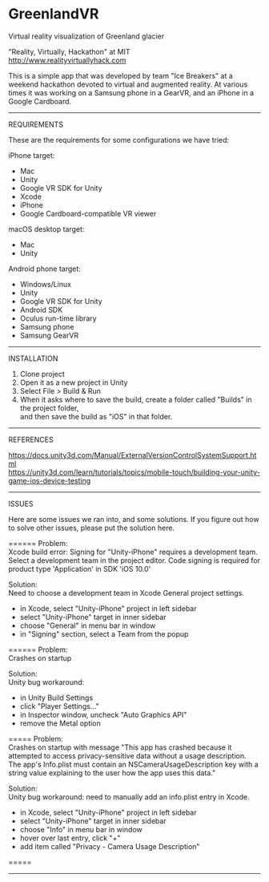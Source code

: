 # GreenlandVR
Virtual reality visualization of Greenland glacier  

"Reality, Virtually, Hackathon" at MIT  
http://www.realityvirtuallyhack.com  

This is a simple app that was developed by team "Ice Breakers" at a weekend hackathon devoted to virtual and augmented reality.
At various times it was working on a Samsung phone in a GearVR,
and an iPhone in a Google Cardboard.  

-------
REQUIREMENTS  

These are the requirements for some configurations we have tried:

iPhone target:
- Mac  
- Unity  
- Google VR SDK for Unity
- Xcode  
- iPhone  
- Google Cardboard-compatible VR viewer  

macOS desktop target:
- Mac
- Unity

Android phone target:
- Windows/Linux
- Unity
- Google VR SDK for Unity
- Android SDK
- Oculus run-time library
- Samsung phone  
- Samsung GearVR

-------
INSTALLATION  

1) Clone project  
2) Open it as a new project in Unity  
3) Select File > Build & Run  
4) When it asks where to save the build, create a folder called "Builds" in the project folder,  
   and then save the build as "iOS" in that folder.

-------
REFERENCES  

https://docs.unity3d.com/Manual/ExternalVersionControlSystemSupport.html  
https://unity3d.com/learn/tutorials/topics/mobile-touch/building-your-unity-game-ios-device-testing  

--------
ISSUES

Here are some issues we ran into, and some solutions.  If you figure out how to solve other issues, please put the solution here.

======
Problem:  
Xcode build error:
Signing for "Unity-iPhone" requires a development team. Select a development team in the project editor.
Code signing is required for product type 'Application' in SDK 'iOS 10.0'

Solution:  
Need to choose a development team in Xcode General project settings.
  - in Xcode, select "Unity-iPhone" project in left sidebar
  - select "Unity-iPhone" target in inner sidebar
  - choose "General" in menu bar in window
  - in "Signing" section, select a Team from the popup


======
Problem:  
Crashes on startup

Solution:  
Unity bug workaround:  
  - in Unity Build Settings  
  - click "Player Settings..."  
  - in Inspector window, uncheck "Auto Graphics API"  
  - remove the Metal option


=====
Problem:  
Crashes on startup with message
"This app has crashed because it attempted to access privacy-sensitive data without a usage description. The app's Info.plist must contain an NSCameraUsageDescription key with a string value explaining to the user how the app uses this data."

Solution:  
Unity bug workaround: need to manually add an info.plist entry in Xcode.
  - in Xcode, select "Unity-iPhone" project in left sidebar
  - select "Unity-iPhone" target in inner sidebar
  - choose "Info" in menu bar in window
  - hover over last entry, click "+"
  - add item called "Privacy - Camera Usage Description"

=====  

--------
